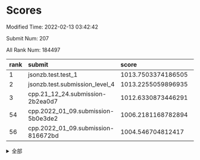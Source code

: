 # Scores

Modified Time: 2022-02-13 03:42:42

Submit Num: 207

All Rank Num: 184497

| rank |               submit               |       score        |       sigma        | pk_num |
| :--- | :--------------------------------- | :----------------- | :----------------- | :----- |
| 1    | jsonzb.test.test_1                 | 1013.7503374186505 | 0.8413788360604771 | 3564   |
| 2    | jsonzb.test.submission_level_4     | 1013.2255059896935 | 0.793237375294219  | 3567   |
| 3    | cpp.21_12_24.submission-2b2ea0d7   | 1012.6330873446291 | 0.7863573203467568 | 3566   |
| 54   | cpp.2022_01_09.submission-5b0e3de2 | 1006.2181168782894 | 0.7393138811112528 | 3562   |
| 56   | cpp.2022_01_09.submission-816672bd | 1004.546704812417  | 0.7122457896556164 | 3565   |


<details>
<summary>全部</summary>

| rank |                 submit                 |       score        |       sigma        | pk_num |
| :--- | :------------------------------------- | :----------------- | :----------------- | :----- |
| 1    | jsonzb.test.test_1                     | 1013.7503374186505 | 0.8413788360604771 | 3564   |
| 2    | jsonzb.test.submission_level_4         | 1013.2255059896935 | 0.793237375294219  | 3567   |
| 3    | cpp.21_12_24.submission-2b2ea0d7       | 1012.6330873446291 | 0.7863573203467568 | 3566   |
| 4    | gobigger.level_3.submission_level_3_28 | 1011.6670170868754 | 0.7794256354250787 | 3559   |
| 5    | gobigger.level_3.submission_level_3_7  | 1011.2814593875673 | 0.7611622542753181 | 3571   |
| 6    | gobigger.level_3.submission_level_3_5  | 1011.2378162818852 | 0.7549639796954606 | 3568   |
| 7    | gobigger.level_3.submission_level_3_46 | 1011.127138446686  | 0.7528002152908608 | 3568   |
| 8    | gobigger.level_3.submission_level_3_16 | 1011.0197466427592 | 0.76294067859212   | 3568   |
| 9    | gobigger.level_3.submission_level_3_4  | 1010.942014466566  | 0.7505430048113663 | 3565   |
| 10   | gobigger.level_3.submission_level_3_1  | 1010.9202205836124 | 0.7598222025345642 | 3570   |
| 11   | gobigger.level_3.submission_level_3_38 | 1010.8358083862822 | 0.8012509821930954 | 3563   |
| 12   | gobigger.level_3.submission_level_3_32 | 1010.8007662751398 | 0.7993128817400182 | 3563   |
| 13   | gobigger.level_3.submission_level_3_29 | 1010.7729985097911 | 0.7693625159377957 | 3566   |
| 14   | gobigger.level_3.submission_level_3_14 | 1010.7452316909856 | 0.731077465401562  | 3564   |
| 15   | gobigger.level_3.submission_level_3_30 | 1010.7176695397687 | 0.7541102032277432 | 3568   |
| 16   | gobigger.level_3.submission_level_3_41 | 1010.6878562214738 | 0.7660736874160625 | 3567   |
| 17   | gobigger.level_3.submission_level_3_21 | 1010.6218873491089 | 0.7370879984305384 | 3565   |
| 18   | gobigger.level_3.submission_level_3_3  | 1010.5629809513    | 0.7614352384031017 | 3562   |
| 19   | gobigger.level_3.submission_level_3_44 | 1010.4770549669756 | 0.7413890741291176 | 3565   |
| 20   | gobigger.level_3.submission_level_3_9  | 1010.2774278507757 | 0.7353003222264795 | 3563   |
| 21   | gobigger.level_3.submission_level_3_42 | 1010.1930266372018 | 0.7530831545546726 | 3568   |
| 22   | gobigger.level_3.submission_level_3_49 | 1010.151479340009  | 0.7472765059632047 | 3572   |
| 23   | gobigger.level_3.submission_level_3_19 | 1010.1326489492506 | 0.7430933934375747 | 3567   |
| 24   | gobigger.level_3.submission_level_3_13 | 1010.1181971832862 | 0.7575352959413646 | 3568   |
| 25   | gobigger.level_3.submission_level_3_36 | 1010.1095830791329 | 0.7541805186634226 | 3561   |
| 26   | gobigger.level_3.submission_level_3_2  | 1010.0786809894732 | 0.7563996747336532 | 3563   |
| 27   | gobigger.level_3.submission_level_3_37 | 1010.0476526607808 | 0.7632089540774679 | 3566   |
| 28   | gobigger.level_3.submission_level_3_6  | 1010.0360102052952 | 0.7581931238974009 | 3572   |
| 29   | gobigger.level_3.submission_level_3_8  | 1009.9608954597792 | 0.754847715091625  | 3563   |
| 30   | gobigger.level_3.submission_level_3_24 | 1009.9277850756971 | 0.767748512348988  | 3561   |
| 31   | gobigger.level_3.submission_level_3_33 | 1009.891749121863  | 0.7689171148104328 | 3566   |
| 32   | gobigger.level_3.submission_level_3_12 | 1009.8171984563736 | 0.752100171411142  | 3569   |
| 33   | gobigger.level_3.submission_level_3_40 | 1009.7921743948758 | 0.7789876322877529 | 3562   |
| 34   | gobigger.level_3.submission_level_3_18 | 1009.7902913659848 | 0.7621595342681163 | 3567   |
| 35   | gobigger.level_3.submission_level_3_35 | 1009.5977752577469 | 0.7600814618936215 | 3566   |
| 36   | gobigger.level_3.submission_level_3_22 | 1009.5935944412946 | 0.7411418552012659 | 3566   |
| 37   | gobigger.level_3.submission_level_3_43 | 1009.5665554542668 | 0.7471750664071625 | 3569   |
| 38   | gobigger.level_3.submission_level_3_34 | 1009.4810375027599 | 0.7540872780735723 | 3562   |
| 39   | gobigger.level_3.submission_level_3_15 | 1009.4101874336317 | 0.7509472189840454 | 3560   |
| 40   | gobigger.level_3.submission_level_3_0  | 1009.2201489128887 | 0.7598283274024432 | 3568   |
| 41   | gobigger.level_3.submission_level_3_25 | 1009.1383611939899 | 0.7315091581109024 | 3568   |
| 42   | gobigger.level_3.submission_level_3_11 | 1009.1374883592147 | 0.7565833908262888 | 3569   |
| 43   | gobigger.level_3.submission_level_3_26 | 1009.0910210463007 | 0.7569088961038634 | 3564   |
| 44   | gobigger.level_3.submission_level_3_20 | 1009.0219927543768 | 0.751773320094618  | 3559   |
| 45   | gobigger.level_3.submission_level_3_17 | 1008.9101048640919 | 0.7491193920875244 | 3569   |
| 46   | gobigger.level_3.submission_level_3_39 | 1008.7398271539226 | 0.753420435173608  | 3566   |
| 47   | gobigger.level_3.submission_level_3_45 | 1008.7088482449182 | 0.7353395874640805 | 3568   |
| 48   | gobigger.level_3.submission_level_3_48 | 1008.5134931138452 | 0.7287156189996983 | 3566   |
| 49   | gobigger.level_3.submission_level_3_47 | 1008.3351662284236 | 0.7585782029721521 | 3562   |
| 50   | gobigger.level_3.submission_level_3_23 | 1008.2982569835287 | 0.7274965218229977 | 3560   |
| 51   | gobigger.level_3.submission_level_3_31 | 1008.1834305154508 | 0.7341826487084236 | 3568   |
| 52   | gobigger.level_3.submission_level_3_27 | 1008.0809132460661 | 0.7236505842757284 | 3567   |
| 53   | gobigger.level_3.submission_level_3_10 | 1007.561032689626  | 0.7445125562459353 | 3565   |
| 54   | cpp.2022_01_09.submission-5b0e3de2     | 1006.2181168782894 | 0.7393138811112528 | 3562   |
| 55   | gobigger.level_1.submission_level_1_43 | 1004.966993277895  | 0.7315560061465912 | 3559   |
| 56   | cpp.2022_01_09.submission-816672bd     | 1004.546704812417  | 0.7122457896556164 | 3565   |
| 57   | gobigger.level_1.submission_level_1_15 | 1004.3604434505688 | 0.721364020243714  | 3565   |
| 58   | gobigger.level_1.submission_level_1_41 | 1004.3376117026921 | 0.7283353354356112 | 3565   |
| 59   | gobigger.level_1.submission_level_1_32 | 1004.2542971616137 | 0.7247052687808236 | 3568   |
| 60   | gobigger.level_1.submission_level_1_21 | 1004.2450716008757 | 0.7143167261767477 | 3567   |
| 61   | gobigger.level_1.submission_level_1_23 | 1004.2266339201522 | 0.7174222421010946 | 3559   |
| 62   | gobigger.level_1.submission_level_1_10 | 1004.1791724526374 | 0.7287449867540966 | 3568   |
| 63   | gobigger.level_1.submission_level_1_6  | 1004.1052373793982 | 0.7284604373858177 | 3573   |
| 64   | gobigger.level_1.submission_level_1_36 | 1003.9889563834124 | 0.7140590292638154 | 3566   |
| 65   | gobigger.level_1.submission_level_1_44 | 1003.9868643655172 | 0.7225466991309845 | 3565   |
| 66   | gobigger.level_1.submission_level_1_20 | 1003.9476901330121 | 0.7046906724811627 | 3563   |
| 67   | gobigger.level_1.submission_level_1_12 | 1003.9117139103162 | 0.7139400719760679 | 3564   |
| 68   | gobigger.level_1.submission_level_1_42 | 1003.8981263198673 | 0.7246319907645942 | 3562   |
| 69   | gobigger.level_1.submission_level_1_28 | 1003.8692553230609 | 0.733528759961861  | 3564   |
| 70   | gobigger.level_1.submission_level_1_47 | 1003.8061985487542 | 0.7122885455940011 | 3563   |
| 71   | gobigger.level_1.submission_level_1_25 | 1003.7960970478797 | 0.7106071393187073 | 3563   |
| 72   | gobigger.level_1.submission_level_1_26 | 1003.778501383217  | 0.7239806220118142 | 3567   |
| 73   | gobigger.level_1.submission_level_1_37 | 1003.7490175445663 | 0.7161858713394197 | 3570   |
| 74   | gobigger.level_1.submission_level_1_22 | 1003.5284761039628 | 0.7145939724850308 | 3565   |
| 75   | gobigger.level_1.submission_level_1_3  | 1003.515665891502  | 0.7205818969355707 | 3562   |
| 76   | gobigger.level_1.submission_level_1_24 | 1003.4782371255261 | 0.7221101103538101 | 3568   |
| 77   | gobigger.level_1.submission_level_1_49 | 1003.4468203966728 | 0.7011889932022869 | 3566   |
| 78   | gobigger.level_1.submission_level_1_13 | 1003.4105515709023 | 0.7247287541098655 | 3569   |
| 79   | gobigger.level_1.submission_level_1_45 | 1003.4000926727459 | 0.7335188337860359 | 3561   |
| 80   | gobigger.level_1.submission_level_1_14 | 1003.3533312164747 | 0.7141148222528275 | 3563   |
| 81   | gobigger.level_1.submission_level_1_5  | 1003.1389960893268 | 0.7080900846544289 | 3568   |
| 82   | gobigger.level_1.submission_level_1_39 | 1003.1137803615137 | 0.7124693000194636 | 3561   |
| 83   | gobigger.level_1.submission_level_1_16 | 1003.0049618078948 | 0.7177395731030994 | 3564   |
| 84   | gobigger.level_1.submission_level_1_4  | 1002.92490912621   | 0.7112641002020474 | 3567   |
| 85   | gobigger.level_1.submission_level_1_2  | 1002.8920727525824 | 0.7032604178663404 | 3569   |
| 86   | gobigger.level_1.submission_level_1_27 | 1002.8851609591094 | 0.7148690043981573 | 3565   |
| 87   | gobigger.level_1.submission_level_1_18 | 1002.8203476367487 | 0.7093864226531089 | 3563   |
| 88   | gobigger.level_1.submission_level_1_40 | 1002.8151464175157 | 0.7124177540783397 | 3569   |
| 89   | gobigger.level_1.submission_level_1_11 | 1002.8025080606748 | 0.717694778932932  | 3564   |
| 90   | gobigger.level_1.submission_level_1_35 | 1002.7371191321184 | 0.7066847004673539 | 3565   |
| 91   | gobigger.level_1.submission_level_1_1  | 1002.5787878771852 | 0.7161599460090161 | 3562   |
| 92   | gobigger.level_1.submission_level_1_9  | 1002.5703808123566 | 0.7054410991049742 | 3559   |
| 93   | gobigger.level_1.submission_level_1_33 | 1002.5692018979112 | 0.7093539971113799 | 3569   |
| 94   | gobigger.level_1.submission_level_1_30 | 1002.5548192905813 | 0.7232482758155355 | 3566   |
| 95   | gobigger.level_1.submission_level_1_8  | 1002.5210520902098 | 0.7114496937784457 | 3565   |
| 96   | gobigger.level_1.submission_level_1_38 | 1002.4864468486846 | 0.7225756974229786 | 3559   |
| 97   | gobigger.level_1.submission_level_1_31 | 1002.4575619046759 | 0.7104063947460575 | 3560   |
| 98   | gobigger.level_1.submission_level_1_48 | 1002.3190276758509 | 0.7091501558375619 | 3563   |
| 99   | gobigger.level_1.submission_level_1_17 | 1002.0568278627488 | 0.70366650277431   | 3563   |
| 100  | gobigger.level_1.submission_level_1_0  | 1001.9655551154976 | 0.7208176713069288 | 3567   |
| 101  | gobigger.level_1.submission_level_1_34 | 1001.9649365805504 | 0.7207591119659232 | 3566   |
| 102  | gobigger.level_1.submission_level_1_7  | 1001.9058961731929 | 0.7077410612157413 | 3566   |
| 103  | gobigger.level_1.submission_level_1_19 | 1001.9021394558821 | 0.7156656416631202 | 3565   |
| 104  | gobigger.level_1.submission_level_1_29 | 1001.6833400371061 | 0.7139042065620932 | 3565   |
| 105  | gobigger.level_1.submission_level_1_46 | 1001.4176342903837 | 0.7020566144258114 | 3565   |
| 106  | gobigger.random.submission_random_41   | 997.5586550873663  | 0.7174686719127525 | 3566   |
| 107  | gobigger.random.submission_random_0    | 997.5068210637147  | 0.6961135291927375 | 3564   |
| 108  | gobigger.random.submission_random_44   | 997.2069970772134  | 0.7157490967019737 | 3563   |
| 109  | gobigger.random.submission_random_16   | 996.982573592497   | 0.7090918520582872 | 3567   |
| 110  | gobigger.random.submission_random_30   | 996.8958816462144  | 0.7219672686937565 | 3562   |
| 111  | gobigger.random.submission_random_18   | 996.8477234191237  | 0.7136925963822601 | 3566   |
| 112  | gobigger.random.submission_random_27   | 996.705665311814   | 0.7180278090305298 | 3563   |
| 113  | gobigger.random.submission_random_34   | 996.6202470931423  | 0.7013576266533388 | 3569   |
| 114  | gobigger.random.submission_random_19   | 996.6052591532141  | 0.7098051318735991 | 3564   |
| 115  | gobigger.random.submission_random_39   | 996.4848044167409  | 0.7102357812214839 | 3566   |
| 116  | gobigger.random.submission_random_36   | 996.338813919816   | 0.7005963860988756 | 3571   |
| 117  | gobigger.random.submission_random_1    | 996.2213134845299  | 0.7050241999522998 | 3567   |
| 118  | gobigger.random.submission_random_42   | 996.1328003914555  | 0.7011368277182702 | 3570   |
| 119  | gobigger.random.submission_random_9    | 996.0650947006193  | 0.7058873220768777 | 3567   |
| 120  | gobigger.random.submission_random_46   | 996.0367445161417  | 0.7055549630104119 | 3564   |
| 121  | gobigger.random.submission_random_3    | 996.0265110582774  | 0.7087534160875266 | 3570   |
| 122  | gobigger.random.submission_random_47   | 996.0136496745712  | 0.708262791536204  | 3567   |
| 123  | gobigger.random.submission_random_45   | 995.998775572941   | 0.7009064820602332 | 3564   |
| 124  | gobigger.random.submission_random_21   | 995.990789468592   | 0.7147975936163972 | 3564   |
| 125  | gobigger.random.submission_random_49   | 995.9732298944127  | 0.7158188996692175 | 3565   |
| 126  | gobigger.random.submission_random_29   | 995.9399692572277  | 0.7163076246083387 | 3560   |
| 127  | gobigger.random.submission_random_38   | 995.9246446099978  | 0.7130463621160332 | 3565   |
| 128  | gobigger.random.submission_random_26   | 995.9214243761919  | 0.6982512059709465 | 3561   |
| 129  | gobigger.random.submission_random_2    | 995.8421419108688  | 0.720018534295804  | 3559   |
| 130  | gobigger.random.submission_random_43   | 995.8319520458164  | 0.7127049848322721 | 3569   |
| 131  | gobigger.random.submission_random_23   | 995.8319240721913  | 0.6995087237563384 | 3565   |
| 132  | gobigger.random.submission_random_12   | 995.8194229530039  | 0.7036432815720981 | 3566   |
| 133  | gobigger.random.submission_random_15   | 995.8055769655905  | 0.7138158094335151 | 3568   |
| 134  | gobigger.random.submission_random_4    | 995.7562263643582  | 0.704828200230748  | 3563   |
| 135  | gobigger.random.submission_random_37   | 995.6820771856133  | 0.7088618664833624 | 3563   |
| 136  | gobigger.random.submission_random_48   | 995.6673834006782  | 0.7170642704004174 | 3566   |
| 137  | gobigger.random.submission_random_22   | 995.657885624333   | 0.7005842494862912 | 3564   |
| 138  | gobigger.random.submission_random_6    | 995.5993282014299  | 0.7085498333382704 | 3565   |
| 139  | gobigger.random.submission_random_5    | 995.5876507558785  | 0.708489546893664  | 3562   |
| 140  | gobigger.random.submission_random_7    | 995.5749143529667  | 0.7185687477672043 | 3568   |
| 141  | gobigger.random.submission_random_35   | 995.5641424138497  | 0.7144635559280517 | 3561   |
| 142  | gobigger.random.submission_random_25   | 995.5234013674924  | 0.7100686462189303 | 3561   |
| 143  | gobigger.random.submission_random_20   | 995.4932021855059  | 0.7079374721006366 | 3564   |
| 144  | gobigger.random.submission_random_10   | 995.40363634199    | 0.7015940473984693 | 3567   |
| 145  | gobigger.random.submission_random_13   | 995.3599055514196  | 0.7186468113040989 | 3565   |
| 146  | gobigger.random.submission_random_8    | 995.3239399960604  | 0.7154235261874389 | 3565   |
| 147  | gobigger.random.submission_random_14   | 995.2297747624339  | 0.7096512169255962 | 3566   |
| 148  | gobigger.random.submission_random_32   | 995.1583997423114  | 0.7068451758591051 | 3565   |
| 149  | gobigger.random.submission_random_40   | 995.1109056776965  | 0.7008899481870883 | 3563   |
| 150  | gobigger.random.submission_random_28   | 995.0778608441308  | 0.7254473368806025 | 3564   |
| 151  | gobigger.random.submission_random_31   | 995.0147525895     | 0.7206668356926508 | 3567   |
| 152  | gobigger.random.submission_random_33   | 994.7265570810498  | 0.7161728484505291 | 3561   |
| 153  | gobigger.level_2.submission_level_2_5  | 994.5010928403223  | 0.7358364003690324 | 3561   |
| 154  | gobigger.level_2.submission_level_2_37 | 994.3788016194734  | 0.732429133560234  | 3565   |
| 155  | gobigger.level_2.submission_level_2_43 | 994.2329957098036  | 0.7134567957004693 | 3566   |
| 156  | gobigger.random.submission_random_17   | 994.1580028672482  | 0.7319877827144817 | 3560   |
| 157  | gobigger.random.submission_random_11   | 994.148790763768   | 0.7171812046433399 | 3567   |
| 158  | gobigger.random.submission_random_24   | 994.1397608976264  | 0.7238527004656112 | 3565   |
| 159  | gobigger.level_2.submission_level_2_38 | 993.6078034343734  | 0.7256441407777185 | 3567   |
| 160  | gobigger.level_2.submission_level_2_45 | 993.4901332832902  | 0.7248196089800035 | 3569   |
| 161  | gobigger.level_2.submission_level_2_46 | 993.4715687125463  | 0.7264346810936325 | 3564   |
| 162  | gobigger.level_2.submission_level_2_1  | 993.3442327342095  | 0.7356406910718137 | 3568   |
| 163  | gobigger.level_2.submission_level_2_17 | 993.1582053535735  | 0.7218599831524879 | 3562   |
| 164  | gobigger.level_2.submission_level_2_34 | 993.0049911066844  | 0.726688640786872  | 3568   |
| 165  | gobigger.level_2.submission_level_2_6  | 992.9538353627397  | 0.7297760819956691 | 3568   |
| 166  | gobigger.level_2.submission_level_2_36 | 992.8689925858503  | 0.7372903672601605 | 3567   |
| 167  | gobigger.level_2.submission_level_2_35 | 992.7443724462321  | 0.7294564411837581 | 3564   |
| 168  | gobigger.level_2.submission_level_2_0  | 992.7434330670801  | 0.7373549400053072 | 3568   |
| 169  | gobigger.level_2.submission_level_2_7  | 992.7103806301816  | 0.7407078972655335 | 3563   |
| 170  | gobigger.level_2.submission_level_2_27 | 992.6830980308883  | 0.7442806224942969 | 3570   |
| 171  | gobigger.level_2.submission_level_2_39 | 992.5020959457828  | 0.7280250718167832 | 3567   |
| 172  | gobigger.level_2.submission_level_2_47 | 992.4912990890932  | 0.7394905955247648 | 3566   |
| 173  | gobigger.level_2.submission_level_2_18 | 992.4765778457655  | 0.7418890441701189 | 3571   |
| 174  | gobigger.level_2.submission_level_2_11 | 992.4765595457762  | 0.7537163347321238 | 3561   |
| 175  | gobigger.level_2.submission_level_2_22 | 992.4610592790979  | 0.7567777732890756 | 3562   |
| 176  | gobigger.level_2.submission_level_2_29 | 992.4565824313582  | 0.7634229547866294 | 3563   |
| 177  | gobigger.level_2.submission_level_2_20 | 992.3766114266538  | 0.7359091158162389 | 3564   |
| 178  | gobigger.level_2.submission_level_2_32 | 992.3560356871594  | 0.7371666572082705 | 3565   |
| 179  | gobigger.level_2.submission_level_2_14 | 992.3111974265839  | 0.7296223643793119 | 3568   |
| 180  | gobigger.level_2.submission_level_2_42 | 992.2611215930135  | 0.7234154322295465 | 3562   |
| 181  | gobigger.level_2.submission_level_2_28 | 992.161569381395   | 0.7279576258818106 | 3564   |
| 182  | gobigger.level_2.submission_level_2_25 | 992.1380212530989  | 0.7381369398816561 | 3563   |
| 183  | gobigger.level_2.submission_level_2_21 | 992.1307790690481  | 0.7346920574838652 | 3565   |
| 184  | gobigger.level_2.submission_level_2_26 | 992.1213431033467  | 0.7459293850841469 | 3564   |
| 185  | gobigger.level_2.submission_level_2_9  | 991.970685936658   | 0.7529042822688241 | 3565   |
| 186  | gobigger.level_2.submission_level_2_13 | 991.933941128332   | 0.7479063260715748 | 3564   |
| 187  | gobigger.level_2.submission_level_2_10 | 991.9222803515761  | 0.7489668448809443 | 3564   |
| 188  | gobigger.level_2.submission_level_2_48 | 991.9170205302904  | 0.7375637419255106 | 3568   |
| 189  | gobigger.level_2.submission_level_2_24 | 991.9028542521211  | 0.7257947143660011 | 3570   |
| 190  | gobigger.level_2.submission_level_2_3  | 991.8412549117512  | 0.7566558948741475 | 3565   |
| 191  | gobigger.level_2.submission_level_2_30 | 991.8275688772605  | 0.7418100358025806 | 3562   |
| 192  | gobigger.level_2.submission_level_2_40 | 991.8221369781885  | 0.7391004748401119 | 3567   |
| 193  | gobigger.level_2.submission_level_2_2  | 991.7873438110378  | 0.7348902646161958 | 3564   |
| 194  | gobigger.level_2.submission_level_2_49 | 991.6878150985145  | 0.7411460912537893 | 3571   |
| 195  | gobigger.level_2.submission_level_2_4  | 991.6000031933446  | 0.7631834365209154 | 3564   |
| 196  | gobigger.level_2.submission_level_2_12 | 991.525634473524   | 0.7436028257094548 | 3567   |
| 197  | gobigger.level_2.submission_level_2_31 | 991.4998946262507  | 0.7418266142005129 | 3562   |
| 198  | gobigger.level_2.submission_level_2_23 | 991.4534199224906  | 0.7479497287571928 | 3563   |
| 199  | gobigger.level_2.submission_level_2_33 | 991.3747609740998  | 0.7586407331919595 | 3563   |
| 200  | gobigger.level_2.submission_level_2_44 | 991.3708844462028  | 0.7508070073703194 | 3570   |
| 201  | gobigger.level_2.submission_level_2_15 | 991.0401260321087  | 0.754935901181563  | 3563   |
| 202  | gobigger.level_2.submission_level_2_19 | 990.9280310814567  | 0.7545349069100267 | 3557   |
| 203  | gobigger.level_2.submission_level_2_8  | 990.8226546224486  | 0.7470159405257819 | 3567   |
| 204  | gobigger.level_2.submission_level_2_16 | 990.8210368059855  | 0.7690551075238086 | 3572   |
| 205  | gobigger.level_2.submission_level_2_41 | 990.6207482536513  | 0.7693971148275718 | 3562   |
| 206  | gobigger.none.submission_none_1        | 978.9623440819284  | 1.2193629328614848 | 3573   |
| 207  | gobigger.none.submission_none_0        | 974.7407537619639  | 1.5028597242693977 | 3563   |

</details>